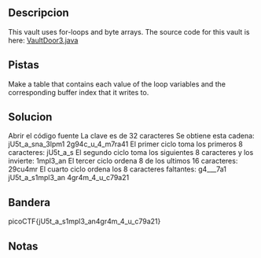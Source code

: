 ## Descripcion
This vault uses for-loops and byte arrays. The source code for this vault is here: [VaultDoor3.java](https://jupiter.challenges.picoctf.org/static/a4018cec1446761cb2e8cce05db925fa/VaultDoor3.java)

## Pistas
Make a table that contains each value of the loop variables and the corresponding buffer index that it writes to.

## Solucion
Abrir el código fuente
La clave es de 32 caracteres
Se obtiene esta cadena: jU5t_a_sna_3lpm1 2g94c_u_4_m7ra41
El primer ciclo toma los primeros 8 caracteres: jU5t_a_s
El segundo ciclo toma los siguientes 8 caracteres y los invierte: 1mpl3_an
El tercer ciclo ordena 8 de los ultimos 16 caracteres: 29cu4mr 
El cuarto ciclo ordena los 8 caracteres faltantes: g4___7a1
jU5t_a_s1mpl3_an 4gr4m_4_u_c79a21

## Bandera
picoCTF{jU5t_a_s1mpl3_an4gr4m_4_u_c79a21}

## Notas



